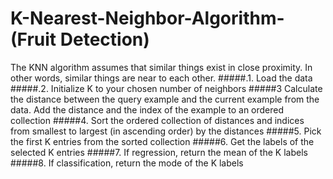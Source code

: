 # K-Nearest-Neighbor-Algorithm- (Fruit Detection)

The KNN algorithm assumes that similar things exist in close proximity. In other words, similar things are near to each other.
#####.1. Load the data
#####.2. Initialize K to your chosen number of neighbors
#####3 Calculate the distance between the query example and the current example from the data. Add the distance and the index of the example to an ordered collection
#####4. Sort the ordered collection of distances and indices from smallest to largest (in ascending order) by the distances
#####5. Pick the first K entries from the sorted collection
#####6. Get the labels of the selected K entries
#####7. If regression, return the mean of the K labels
#####8. If classification, return the mode of the K labels
